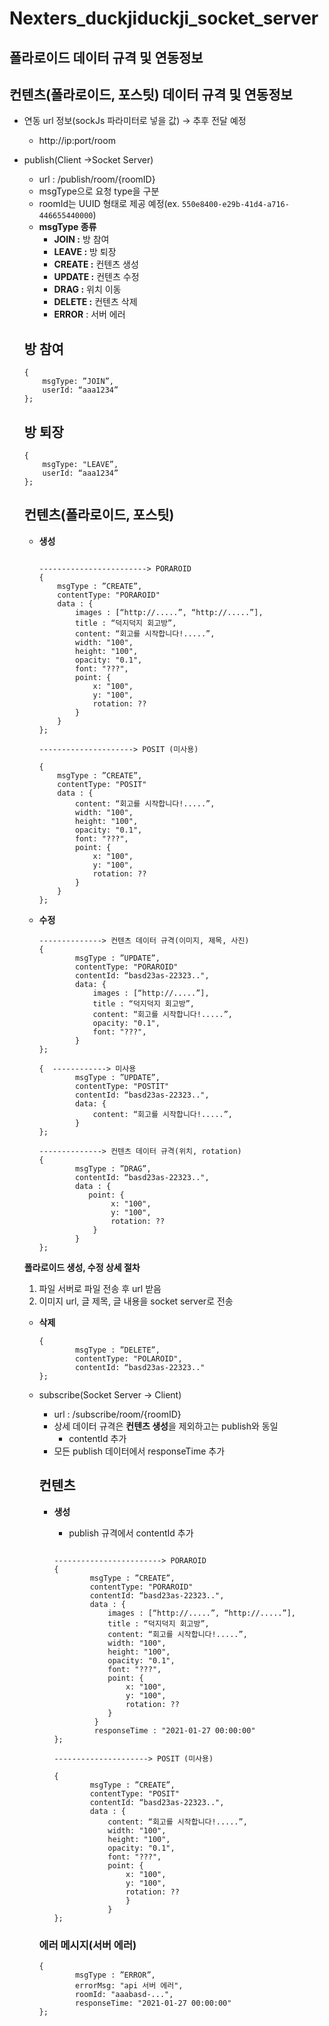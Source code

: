 # Nexters_duckjiduckji_socket_server

## **폴라로이드 데이터 규격 및 연동정보**

## 컨텐츠(폴라로이드, 포스팃) **데이터 규격 및 연동정보**

- 연동 url 정보(sockJs 파라미터로 넣을 값) → 추후 전달 예정
    - http://ip:port/room
- publish(Client →Socket Server)
    - url : /publish/room/{roomID}
    - msgType으로 요청 type을 구분
    - roomId는 UUID 형태로 제공 예정(ex. `550e8400-e29b-41d4-a716-446655440000`)
    - **msgType 종류**
        - **JOIN :** 방 참여
        - **LEAVE :** 방 퇴장
        - **CREATE :** 컨텐츠 생성
        - **UPDATE :** 컨텐츠 수정
        - **DRAG :** 위치 이동
        - **DELETE :** 컨텐츠 삭제
        - **ERROR** : 서버 에러
    
    ## 방 참여
    
    ```
    {
    	msgType: ”JOIN”,
    	userId: “aaa1234”
    };
    ```
    
    ## 방 퇴장
    
    ```
    {
    	msgType: "LEAVE”,
    	userId: “aaa1234”
    };
    ```
    
    ## 컨텐츠(폴라로이드, 포스팃)
    
    - **생성**
        
        ```
        
        ------------------------> PORAROID
        {
        	msgType : ”CREATE”,
        	contentType: "PORAROID"
        	data : {
        	    images : [“http://.....”, “http://.....”],
        	    title : “덕지덕지 회고방”,
        	    content: “회고를 시작합니다!.....”,
        	    width: "100",
        	    height: "100",
        	    opacity: "0.1",
        		font: "???",
        	    point: {
        			x: "100",
        			y: "100",
        			rotation: ??
        		}
        	}
        };
        
        ---------------------> POSIT (미사용)
        
        {
        	msgType : ”CREATE”,
        	contentType: "POSIT"
        	data : {
                content: “회고를 시작합니다!.....”,
        	    width: "100",
        		height: "100",
        		opacity: "0.1",
        		font: "???",
        	    point: {
        			x: "100",
        			y: "100",
        			rotation: ??
        		}
        	}
        };
        
        ```
        
    - **수정**
        
        ```
        --------------> 컨텐츠 데이터 규격(이미지, 제목, 사진)
        {
        	    msgType : ”UPDATE”,
        		contentType: "PORAROID"
        		contentId: “basd23as-22323..",
        		data: {
        		    images : [“http://.....”],
        		    title : “덕지덕지 회고방”,
        			content: “회고를 시작합니다!.....”,     
        			opacity: "0.1",
        			font: "???",
        		} 
        };
        
        {  ------------> 미사용
        		msgType : ”UPDATE”,
        		contentType: "POSTIT"
        		contentId: “basd23as-22323..",
        	    data: {
        		    content: “회고를 시작합니다!.....”,     
        		} 
        };
        
        --------------> 컨텐츠 데이터 규격(위치, rotation)
        {
        		msgType : ”DRAG”,
        		contentId: “basd23as-22323..",
        	    data : {
        		   point: {
        	    		x: "100",
        				y: "100",
        				rotation: ??
        		    }
        		}   
        };
        
        ```
        
    
    **폴라로이드 생성, 수정 상세 절차** 
    
    1. 파일 서버로 파일 전송 후 url 받음
    2. 이미지 url, 글 제목, 글 내용을 socket server로 전송
    
    - **삭제**
        
        ```
        {
        		msgType : ”DELETE”,
        		contentType: "POLAROID",
        	    contentId: “basd23as-22323.."
        };
        ```
        
    
    - subscribe(Socket Server → Client)
        - url : /subscribe/room/{roomID}
        - 상세 데이터 규격은 **컨텐츠 생성**을 제외하고는 publish와 동일
            - contentId 추가
        - 모든 publish 데이터에서 responseTime 추가
            
            
        
        ## 컨텐츠
        
        - **생성**
            - publish 규격에서 contentId 추가
            
            ```
            
            ------------------------> PORAROID
            {
            		msgType : ”CREATE”,
            		contentType: "PORAROID"
            		contentId: “basd23as-22323..",
            		data : {
            		    images : [“http://.....”, “http://.....”],
            		    title : “덕지덕지 회고방”,
            		    content: “회고를 시작합니다!.....”,
            			width: "100",
            			height: "100",
            			opacity: "0.1",
            			font: "???",
            	        point: {
            				x: "100",
            				y: "100",
            				rotation: ??
            			}
            		 }
            		 responseTime : "2021-01-27 00:00:00"
            };
            
            ---------------------> POSIT (미사용)
            
            {
            		msgType : ”CREATE”,
            		contentType: "POSIT"
            		contentId: “basd23as-22323..",
            		data : {
            	        content: “회고를 시작합니다!.....”,
            			width: "100",
            			height: "100",
            			opacity: "0.1",
            			font: "???",
            		    point: {
            				x: "100",
            				y: "100",
            				rotation: ??
            				}
            			}
            };
            
            ```
            
        
        ### 에러 메시지(서버 에러)
        
        ```
        {
        		msgType : ”ERROR”,
        		errorMsg: "api 서버 에러",
        		roomId: "aaabasd-...",
        		responseTime: "2021-01-27 00:00:00"
        };
        ```
